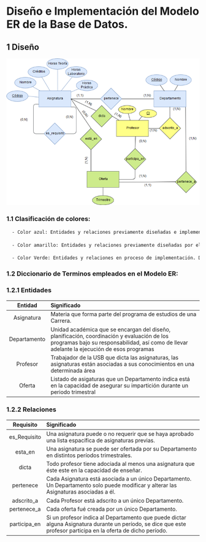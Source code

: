 # Diseño e Implementación del Modelo ER de la Base de Datos.

 ## 1 Diseño
 ![Deseño Relacional de la Base de Datos](ER_Model.png "Modelo ER_Sprint 2")
 
   ### 1.1 Clasificación de colores:
   
```diff
  - Color azul: Entidades y relaciones previamente diseñadas e implementadas por el equipo de desarrollo Delta Developers.
  
  - Color amarillo: Entidades y relaciones previamente diseñadas por el equipo de desarrollo BIG Developers.
  
  - Color Verde: Entidades y relaciones en proceso de implementación. Durante la fase actual de desarrollo. Estos elementos del diseño pueden estar sometidos a cambios hasta su completa validación.
```  

  ### 1.2 Diccionario de Terminos empleados en el Modelo ER:
  
### 1.2.1 Entidades

| Entidad                  | Significado                                                     |
| :----------------------: |     :------------------------------------                       |
| Asignatura               | Materia que forma parte del programa de estudios de una Carrera.|
| Departamento             | Unidad académica que se encargan del diseño, planificación, coordinación y evaluación de los programas bajo su responsabilidad, así como de llevar adelante la ejecución de esos programas|
| Profesor                 | Trabajador de la USB  que dicta las asignaturas, las asignaturas están asociadas a sus conocimientos en una determinada área|
| Oferta                   | Listado de asigaturas que un Departamento indica está en la capacidad de asegurar su impartición durante un periodo trimestral |

### 1.2.2 Relaciones

| Requisito                | Significado                                                     |
| :----------------------: |     :------------------------------------                       |
| es_Requisito             | Una asignatura puede o no requerir que se haya aprobado una lista espacífica de asignaturas previas.|
| esta_en                  | Una asignatura se puede ser ofertada por su Departamento en distintos períodos trimestrales.|
| dicta                    | Todo profesor tiene adociada al menos una asignatura que éste este en la capacidad de enseñar.|
| pertenece                | Cada Asignatura está asociada a un único Departamento. Un Departamento solo puede modificar y alterar las Asignaturas asociadas a él.|
| adscrito_a               | Cada Profesor está adscrito a un único Departamento.|
| pertenece_a              | Cada oferta fué creada por un único Departamento.|
| participa_en             | Si un profesor indica al Departamento que puede dictar alguna Asignatura durante un período, se dice que este profesor participa en la oferta de dicho período.|
